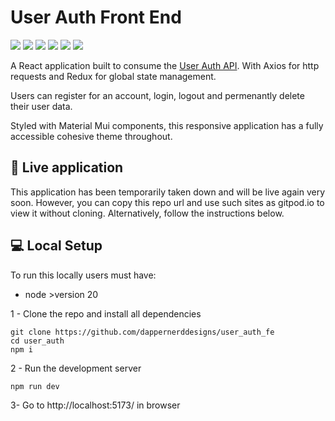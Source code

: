# User Auth Front End

<img src='https://img.shields.io/badge/JavaScript-323330?style=for-the-badge&logo=javascript&logoColor=F7DF1E'> <img src="https://img.shields.io/badge/React-20232A?style=for-the-badge&logo=react&logoColor=61DAFB" /> <img src="https://img.shields.io/badge/Redux-593D88?style=for-the-badge&logo=redux&logoColor=white" /> <img src='https://img.shields.io/badge/React_Router-CA4245?style=for-the-badge&logo=react-router&logoColor=white'> <img src='https://img.shields.io/badge/axios-671ddf?&style=for-the-badge&logo=axios&logoColor=white'> <img src='https://img.shields.io/badge/Material%20UI-007FFF?style=for-the-badge&logo=mui&logoColor=white'>

A React application built to consume the [User Auth API](https://github.com/dappernerddesigns/user_auth). With Axios for http requests and Redux for global state management.

Users can register for an account, login, logout and permenantly delete their user data.

Styled with Material Mui components, this responsive application has a fully accessible cohesive theme throughout.

## 💫 Live application

This application has been temporarily taken down and will be live again very soon. However, you can copy this repo url and use such sites as gitpod.io to view it without cloning. Alternatively, follow the instructions below.

## 💻 Local Setup

To run this locally users must have:

- node >version 20

1 - Clone the repo and install all dependencies

```
git clone https://github.com/dappernerddesigns/user_auth_fe
cd user_auth
npm i
```

2 - Run the development server

```
npm run dev
```

3- Go to http://localhost:5173/ in browser
